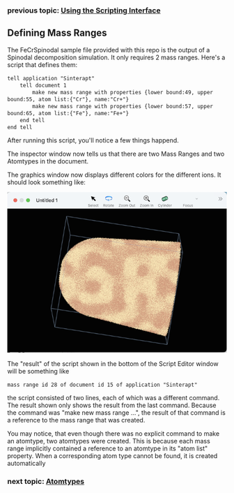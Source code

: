 ### previous topic: [Using the Scripting Interface](TheScriptingInterface.md)


## Defining Mass Ranges

The FeCrSpinodal sample file provided with this repo is the output of a Spinodal decomposition simulation.  It only requires 2 mass ranges. Here's a script that defines them:

```
tell application "Sinterapt"
    tell document 1
        make new mass range with properties {lower bound:49, upper bound:55, atom list:{"Cr"}, name:"Cr+"}
        make new mass range with properties {lower bound:57, upper bound:65, atom list:{"Fe"}, name:"Fe+"}
    end tell
end tell
```
 
After running this script, you'll notice a few things happend.

The inspector window now tells us that there are two Mass Ranges and two Atomtypes in the document.

The graphics window now displays different colors for the different ions.  It should look something like:

![image](images/SpinodalGraphicsWindowColors.png "The spinodal structure seen in the graphics window")

The "result" of the script shown in the bottom of the Script Editor window will be something like 

```
mass range id 28 of document id 15 of application "Sinterapt"
```   

the script consisted of two lines, each of which was a different command. The result shown only shows the result from the last command.  Because the command was "make new mass range ...", the result of that command is a reference to the mass range that was created. 

You may notice, that even though there was no explicit command to make an atomtype, two atomtypes were created.  This is because each mass range implicitly contained a reference to an atomtype in its "atom list" property.  When a corresponding atom type cannot be found, it is created automatically

### next topic: [Atomtypes](Atomtypes.md)
